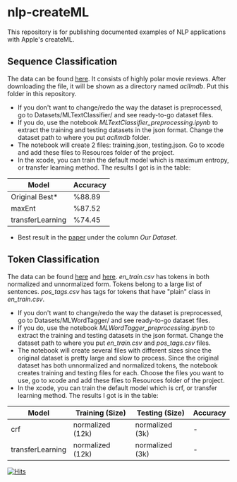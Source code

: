# nlp-createML
This repository is for publishing documented examples of NLP applications with Apple's createML. 

## Sequence Classification
The data can be found [here](https://ai.stanford.edu/~amaas/data/sentiment/ "Named link title"). It consists of highly polar movie reviews. After downloading the file, it will be shown as a directory named *aclImdb*. Put this folder in this repository.

* If you don't want to change/redo the way the dataset is preprocessed, go to Datasets/MLTextClassifier/ and see ready-to-go dataset files.
* If you do, use the notebook *MLTextClassifier_preprocessing.ipynb* to extract the training and testing datasets in the json format. 
Change the dataset path to where you put *aclImdb* folder. 
* The notebook will create 2 files: training.json, testing.json. Go to xcode and add these files to Resources folder of the project. 
* In the xcode, you can train the default model which is maximum entropy, or transfer learning method. The results I got is in the table:

Model  | Accuracy
------------- | -------------
Original Best*  | %88.89
maxEnt  |  %87.52 
transferLearning  |  %74.45 

* Best result in the [paper](https://ai.stanford.edu/~amaas/papers/wvSent_acl2011.pdf "Named link title") under the column *Our Dataset*.

## Token Classification
The data can be found [here](https://www.kaggle.com/c/text-normalization-challenge-english-language/data "Named link title") 
and [here](https://www.kaggle.com/atmarouane/en-partofspeech-tags "Named link title"). *en_train.csv* has tokens in both normalized 
and unnormalized form. Tokens belong to a large list of sentences. *pos_tags.csv* has tags for tokens that have "plain" class in *en_train.csv*.

* If you don't want to change/redo the way the dataset is preprocessed, go to Datasets/MLWordTagger/ and see ready-to-go dataset files.
* If you do, use the notebook *MLWordTagger_preprocessing.ipynb* to extract the training and testing datasets in the json format. 
Change the dataset path to where you put *en_train.csv* and *pos_tags.csv* files. 
* The notebook will create several files with different sizes since the original dataset is pretty large and slow to process. 
Since the original dataset has both unnormalized and normalized tokens, the notebook creates training and testing files for each.
Choose the files you want to use, go to xcode and add these files to Resources folder of the project. 
* In the xcode, you can train the default model which is crf, or transfer learning method. The results I got is in the table:

Model |  Training (Size)  |  Testing (Size)  | Accuracy
------------- | -------------  | -------------  | -------------
crf  |  normalized (12k)  |  normalized (3k)  |  -  
transferLearning  |  normalized (12k)  |  normalized (3k)  |  - 



[![Hits](https://hits.seeyoufarm.com/api/count/incr/badge.svg?url=https%3A%2F%2Fgithub.com%2Fkbulutozler%2Fnlp-createML&count_bg=%2379C83D&title_bg=%23555555&icon=&icon_color=%23E7E7E7&title=hits&edge_flat=false)](https://hits.seeyoufarm.com)

